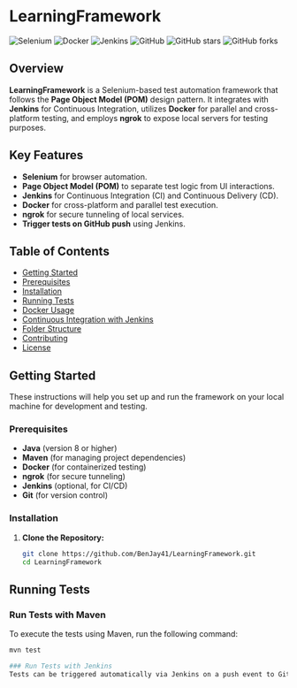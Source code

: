 # LearningFramework

![Selenium](https://img.shields.io/badge/Selenium-Automation-blue)
![Docker](https://img.shields.io/badge/Docker-Container-blue)
![Jenkins](https://img.shields.io/badge/Jenkins-CI/CD-orange)
![GitHub](https://img.shields.io/github/license/BenJay41/LearningFramework)
![GitHub stars](https://img.shields.io/github/stars/BenJay41/LearningFramework)
![GitHub forks](https://img.shields.io/github/forks/BenJay41/LearningFramework)

## Overview

**LearningFramework** is a Selenium-based test automation framework that follows the **Page Object Model (POM)** design pattern. It integrates with **Jenkins** for Continuous Integration, utilizes **Docker** for parallel and cross-platform testing, and employs **ngrok** to expose local servers for testing purposes.

## Key Features

- **Selenium** for browser automation.
- **Page Object Model (POM)** to separate test logic from UI interactions.
- **Jenkins** for Continuous Integration (CI) and Continuous Delivery (CD).
- **Docker** for cross-platform and parallel test execution.
- **ngrok** for secure tunneling of local services.
- **Trigger tests on GitHub push** using Jenkins.

## Table of Contents

- [Getting Started](#getting-started)
- [Prerequisites](#prerequisites)
- [Installation](#installation)
- [Running Tests](#running-tests)
- [Docker Usage](#docker-usage)
- [Continuous Integration with Jenkins](#continuous-integration-with-jenkins)
- [Folder Structure](#folder-structure)
- [Contributing](#contributing)
- [License](#license)

## Getting Started

These instructions will help you set up and run the framework on your local machine for development and testing.

### Prerequisites

- **Java** (version 8 or higher)
- **Maven** (for managing project dependencies)
- **Docker** (for containerized testing)
- **ngrok** (for secure tunneling)
- **Jenkins** (optional, for CI/CD)
- **Git** (for version control)

### Installation

1. **Clone the Repository:**

   ```bash
   git clone https://github.com/BenJay41/LearningFramework.git
   cd LearningFramework


## Running Tests

### Run Tests with Maven

To execute the tests using Maven, run the following command:

```bash
mvn test

### Run Tests with Jenkins
Tests can be triggered automatically via Jenkins on a push event to GitHub. Ensure Jenkins is set up with GitHub webhooks.


